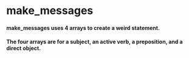 # **make_messages**
#### make_messages uses 4 arrays to create a weird statement. 
#### The four arrays are for a subject, an active verb, a preposition, and a direct object. 
###

